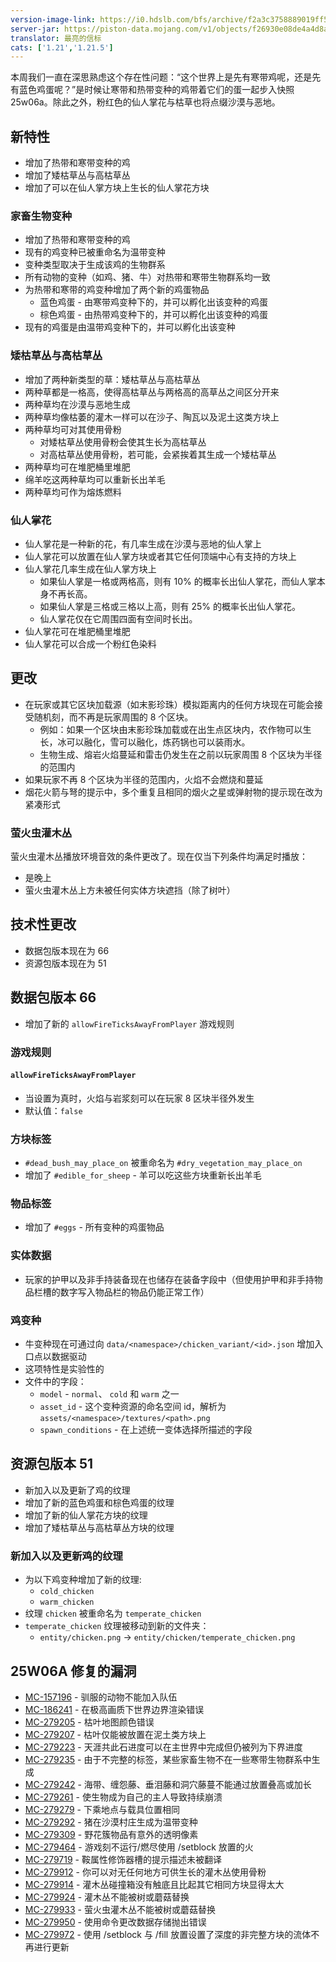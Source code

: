 ```yaml
---
version-image-link: https://i0.hdslb.com/bfs/archive/f2a3c3758889019ff55a5aaf9381efba81773f3d.jpg
server-jar: https://piston-data.mojang.com/v1/objects/f26930e08de4a4d8a0c6b6492b97bb51e63a369d/server.jar
translator: 最亮的信标
cats: ['1.21','1.21.5']
---
```

本周我们一直在深思熟虑这个存在性问题：“这个世界上是先有寒带鸡呢，还是先有蓝色鸡蛋呢？”是时候让寒带和热带变种的鸡带着它们的蛋一起步入快照 25w06a。除此之外，粉红色的仙人掌花与枯草也将点缀沙漠与恶地。

## 新特性

- 增加了热带和寒带变种的鸡
- 增加了矮枯草丛与高枯草丛
- 增加了可以在仙人掌方块上生长的仙人掌花方块

### 家畜生物变种

- 增加了热带和寒带变种的鸡
- 现有的鸡变种已被重命名为温带变种
- 变种类型取决于生成该鸡的生物群系
- 所有动物的变种（如鸡、猪、牛）对热带和寒带生物群系均一致
- 为热带和寒带的鸡变种增加了两个新的鸡蛋物品
  - 蓝色鸡蛋 - 由寒带鸡变种下的，并可以孵化出该变种的鸡蛋
  - 棕色鸡蛋 - 由热带鸡变种下的，并可以孵化出该变种的鸡蛋
- 现有的鸡蛋是由温带鸡变种下的，并可以孵化出该变种

### 矮枯草丛与高枯草丛

- 增加了两种新类型的草：矮枯草丛与高枯草丛
- 两种草都是一格高，使得高枯草丛与两格高的高草丛之间区分开来
- 两种草均在沙漠与恶地生成
- 两种草均像枯萎的灌木一样可以在沙子、陶瓦以及泥土这类方块上
- 两种草均可对其使用骨粉
  - 对矮枯草丛使用骨粉会使其生长为高枯草丛
  - 对高枯草丛使用骨粉，若可能，会紧挨着其生成一个矮枯草丛
- 两种草均可在堆肥桶里堆肥
- 绵羊吃这两种草均可以重新长出羊毛
- 两种草均可作为熔炼燃料

### 仙人掌花

- 仙人掌花是一种新的花，有几率生成在沙漠与恶地的仙人掌上
- 仙人掌花可以放置在仙人掌方块或者其它任何顶端中心有支持的方块上
- 仙人掌花几率生成在仙人掌方块上
  - 如果仙人掌是一格或两格高，则有 10% 的概率长出仙人掌花，而仙人掌本身不再长高。 
  - 如果仙人掌是三格或三格以上高，则有 25% 的概率长出仙人掌花。
  - 仙人掌花仅在它周围四面有空间时长出。
- 仙人掌花可在堆肥桶里堆肥
- 仙人掌花可以合成一个粉红色染料

## 更改

- 在玩家或其它区块加载源（如末影珍珠）模拟距离内的任何方块现在可能会接受随机刻，而不再是玩家周围的 8 个区块。
  - 例如：如果一个区块由末影珍珠加载或在出生点区块内，农作物可以生长，冰可以融化，雪可以融化，炼药锅也可以装雨水。
  - 生物生成、熔岩火焰蔓延和雷击仍发生在之前以玩家周围 8 个区块为半径的范围内
- 如果玩家不再 8 个区块为半径的范围内，火焰不会燃烧和蔓延
- 烟花火箭与弩的提示中，多个重复且相同的烟火之星或弹射物的提示现在改为紧凑形式

### 萤火虫灌木丛

萤火虫灌木丛播放环境音效的条件更改了。现在仅当下列条件均满足时播放：

- 是晚上
- 萤火虫灌木丛上方未被任何实体方块遮挡（除了树叶）

## 技术性更改

- 数据包版本现在为 66
- 资源包版本现在为 51

## 数据包版本 66

- 增加了新的 `allowFireTicksAwayFromPlayer` 游戏规则

### 游戏规则

#### `allowFireTicksAwayFromPlayer`

- 当设置为真时，火焰与岩浆刻可以在玩家 8 区块半径外发生
- 默认值：`false`

### 方块标签

- `#dead_bush_may_place_on` 被重命名为 `#dry_vegetation_may_place_on`
- 增加了 `#edible_for_sheep` - 羊可以吃这些方块重新长出羊毛

### 物品标签

- 增加了 `#eggs` - 所有变种的鸡蛋物品

### 实体数据

- 玩家的护甲以及非手持装备现在也储存在装备字段中（但使用护甲和非手持物品栏槽的数字写入物品栏的物品仍能正常工作）

### 鸡变种

- 牛变种现在可通过向 `data/<namespace>/chicken_variant/<id>.json` 增加入口点以数据驱动
- 这项特性是实验性的
- 文件中的字段：
    - `model` - `normal`、 `cold` 和 `warm` 之一
    - `asset_id` - 这个变种资源的命名空间 id，解析为 `assets/<namespace>/textures/<path>.png`
    - `spawn_conditions` - 在上述统一变体选择所描述的字段


## 资源包版本 51

- 新加入以及更新了鸡的纹理
- 增加了新的蓝色鸡蛋和棕色鸡蛋的纹理
- 增加了新的仙人掌花方块的纹理
- 增加了矮枯草丛与高枯草丛方块的纹理

### 新加入以及更新鸡的纹理

- 为以下鸡变种增加了新的纹理:
  - `cold_chicken`
  - `warm_chicken`
- 纹理 `chicken` 被重命名为 `temperate_chicken`
- `temperate_chicken` 纹理被移动到新的文件夹：
  - `entity/chicken.png` -> `entity/chicken/temperate_chicken.png`



## 25W06A 修复的漏洞

- [MC-157196](https://bugs.mojang.com/browse/MC-157196) - 驯服的动物不能加入队伍
- [MC-186241](https://bugs.mojang.com/browse/MC-186241) - 在极高画质下世界边界渲染错误
- [MC-279205](https://bugs.mojang.com/browse/MC-279205) - 枯叶地图颜色错误
- [MC-279207](https://bugs.mojang.com/browse/MC-279207) - 枯叶仅能被放置在泥土类方块上
- [MC-279223](https://bugs.mojang.com/browse/MC-279223) - 天涯共此石进度可以在主世界中完成但仍被列为下界进度
- [MC-279235](https://bugs.mojang.com/browse/MC-279235) - 由于不完整的标签，某些家畜生物不在一些寒带生物群系中生成
- [MC-279242](https://bugs.mojang.com/browse/MC-279242) - 海带、缠怨藤、垂泪藤和洞穴藤蔓不能通过放置叠高或加长
- [MC-279261](https://bugs.mojang.com/browse/MC-279261) - 使生物成为自己的主人导致持续崩溃
- [MC-279279](https://bugs.mojang.com/browse/MC-279279) - 下乘地点与载具位置相同
- [MC-279292](https://bugs.mojang.com/browse/MC-279292) - 猪在沙漠村庄生成为温带变种
- [MC-279309](https://bugs.mojang.com/browse/MC-279309) - 野花簇物品有意外的透明像素
- [MC-279464](https://bugs.mojang.com/browse/MC-279464) - 游戏刻不运行/燃尽使用 /setblock 放置的火
- [MC-279719](https://bugs.mojang.com/browse/MC-279719) - 鞍属性修饰器槽的提示描述未被翻译
- [MC-279912](https://bugs.mojang.com/browse/MC-279912) - 你可以对无任何地方可供生长的灌木丛使用骨粉
- [MC-279914](https://bugs.mojang.com/browse/MC-279914) - 灌木丛碰撞箱没有触底且比起其它相同方块显得太大
- [MC-279924](https://bugs.mojang.com/browse/MC-279924) - 灌木丛不能被树或蘑菇替换
- [MC-279933](https://bugs.mojang.com/browse/MC-279933) - 萤火虫灌木丛不能被树或蘑菇替换
- [MC-279950](https://bugs.mojang.com/browse/MC-279950) - 使用命令更改数据存储抛出错误
- [MC-279972](https://bugs.mojang.com/browse/MC-279972) - 使用 /setblock 与 /fill 放置设置了深度的非完整方块的流体不再进行更新
